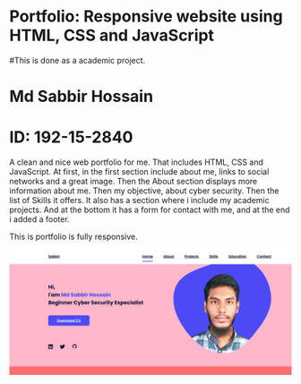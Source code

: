 # Portfolio: Responsive website using HTML, CSS and JavaScript
#This is done as a academic project.

#    Md Sabbir Hossain
#    ID: 192-15-2840

A clean and nice web portfolio for me. That includes HTML, CSS and  JavaScript. At first, in the first section include about me, links to social networks and a great image. Then the About section displays more information about me. Then my objective, about cyber security.  Then the list of Skills it offers. It also has a section where i include my academic projects. And at the bottom it has a form for contact with me, and at the end i added a footer.

This is portfolio is fully responsive. 


![preview img](/preview.png)
